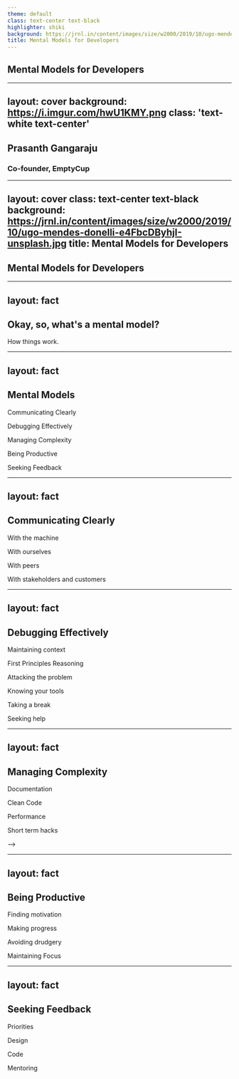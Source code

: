 ```yaml
---
theme: default
class: text-center text-black
highlighter: shiki
background: https://jrnl.in/content/images/size/w2000/2019/10/ugo-mendes-donelli-e4FbcDByhjI-unsplash.jpg
title: Mental Models for Developers
---
```


## Mental Models for Developers

<div class="abs-br m-6 flex gap-2">
  <a href="https://github.com/gprasanth92/mentalmodels.dev" target="_blank" alt="GitHub"
    class="text-xl icon-btn opacity-50 !border-none !hover:text-white">
    <carbon-logo-github />
  </a>
</div>

<!--

Hello, everyone,

Thank you so much for joining us today.

I'll quickly introduce myself and then give you an overview of how the talk is going to be like before we get started.

Alright,

-->

---
layout: cover
background: https://i.imgur.com/hwU1KMY.png
class: 'text-white text-center'
---


## Prasanth Gangaraju
### Co-founder, EmptyCup


<!--

So, I am Prasanth, I am problem solver and a frontend developer. I've been doing web development for more than 12 years.

I am also one of the co-founders of EmptyCup, a platform for interior design.

At EmptyCup we believe that a well-designed house, slowly shapes the life of the family living in it, in a hundred little ways over a decade.

We are on a mission to make good interior design accessible.

If that sounds like a problem you'd like to help solve, do reach out to us on LinkedIn or over email.

Now, coming back to this talk,
-->


---
layout: cover
class: text-center text-black
background: https://jrnl.in/content/images/size/w2000/2019/10/ugo-mendes-donelli-e4FbcDByhjI-unsplash.jpg
title: Mental Models for Developers
---

## Mental Models for Developers


<!--

Over the next 40 minutes,

We'll be going over a few mental models, understand why they are important, and how they help us write better code or solve problems effectively

I'm hoping this will be an interactive session, so feel free to share your comments or your own experiences on some of the topics we are going to discuss, and if you have any questions, you can put them in the chat, and we'll be taking them up at the end of the session.

Let's get started,

-->

---
layout: fact
---

## Okay, so, what's a mental model?

<v-click>
<p>How things work.</p>
</v-click>

<!--
To simply put,                ->

it's an understanding of how things work.

There are a lot of mental models in various domain of life, and right from our childhood we learn many of these directly or indirectly through our day to day experiences.

This talk is specifically about mental models that you help you with software development.

So, we'll go over the models, briefly talk about then and then discuss of a few of these in detail.

-->


---
layout: fact
---

## Mental Models

<v-clicks>

Communicating Clearly

Debugging Effectively

Managing Complexity

Being Productive

Seeking Feedback

</v-clicks>

<!--

Communication -- 7 minutes

Debugging -- 15 minutes

Managing Complexity -- 5 minutes

Being Productive -- 10 minutes

Seeking Feedback -- 5 minutes

These are only a few of the models that I've learnt personally over a decade of building things and solving problems.

-->

---
layout: fact
---

## Communicating Clearly

<v-click>

With the machine

With ourselves

With peers

With stakeholders and customers

</v-click>

<!--
As developers we need to communicate a lot. With the machine, ourselves, peers, stakeholders, and customers.

- With the machine
  - Being able to do that effectively in case of a computer means you need to have great deal familiarity with the programming language
  - And, having the ability to learn different languages quickly if required
  - Personally I believe that "jack of many, master of one" is a great approach when it comes to learning programming languages

  - Usually, it's helpful when you're porting a function or a library from a different language
  - Also, depending on your situation you might need to pick a different programming language that might be better suited
  
  - Being a javascript developer, when I was working on React Native I was able to work on a native plugin whose code base was in Swift and Java would not have been possible if I hadn't spent a lot of time fiddling with c# and java previously

- With ourselves
  - Self talk is definitely an important skill to have
  - Being able to articluate ideas effectively helps a lot with improving our own clarity
  - And clarity most of the times determines how well ideas get implemented
  - RubberDuckDebugging is a concept I find very helpful to maintain project context

- With peers
  - A friend once shared with me that your world is limited by your vocabulary.
  - Learning different concepts and abstractions helps you share context with others, which makes the discussions flow smoothly


- And with other stakeholders in the project and even customers that may not have a technical background
  - It's easier for you to understand their domain than for them to understand ours
  - Helps to understand the domain you are working on
  - A great excercise here is to connect with and talk to people outside of your circle -- designers, product managers, customers or people from other walks of life

Moving on
-->


---
layout: fact
---

## Debugging Effectively

<v-clicks>

Maintaining context

First Principles Reasoning

Attacking the problem

Knowing your tools

Taking a break

Seeking help

</v-clicks>

<!--
When it comes to debugging 

- Maintaining context to be extremely important
  - Keeping track of the problem, and your understanding of it, and there is no better way to do it than writing it all down, 
  - Especially since it gets difficult to manage all the complexity in the mind
  - Because you're not only asserting the problem exists, but also, most of the times,
  - Just by defining the problem clearly helps alot with finding the solution or understand the direction to pursue
  - Rubber Duck Debugging
    Insights are often found by simply describing the problem aloud. It surprisingly works a lot of times :)

- Reasoning
  - Approaches
    - Natural tendency, especially when you are early in your developer journey, is to use trial and error to fix problems
      - Change something and log system behaviour
    - It is still helpful when dealing with poorly documented or highly complex systems

    - First Principles Reasoning
      - What do we know about the system?
      - What is the exepected behaviour?
      - What is the actual behaviour?
      - Formulating and testing different hypothesis while making observations and reasoning
  - Validation
  - Understanding

- Trial and Error

- Tools
  - Logging
  - Debugger mastery
  - Rubber duck debugging
    - Not losing track of the direction of the problem solving

- Taking a break

- Seeking help
-->

---
layout: fact
---

## Managing Complexity 

<v-clicks>

Documentation

Clean Code

Performance

Short term hacks

</v-clicks>

<!--

Documentation

  - Nothing beats a great documentation when it comes to making a project or a library a easy to work with

  - Writing clear documentation means being able to simplifying concepts and communicating them clearly, and that requires a lot of effort

  - This is also why I love precis writing in English --
  - which is basicall summarizing a longer paragraph into a shorter one without leaving any critical detail out



Clean Code

  - This is the most important quality of a software developer, in my opinion
  - How many times have you personally encountered badly written code only to realize it was you that has written and even forgotten it?
    - I certainly did

  - Actually, code is read way more often than it is written

  - It should always be written in a readable manner
  - With all the code formatters and linters available, it's most certainly a crime to commit poorly written code

  - A well written piece of code conveys the clarity of the coder which directly translates to the stability of the system

- On performance
  - Writing efficient code is equally important
  - Saying I don't care about the time-complexity or readability of this piece of code is an
  - indication of lack of empathy for peers and the environment, And, I do say empathy to the environment because,
  - by writing compute efficient code, you have a direct impact on it
  - This is one of the first learnings I've learnt as soon as I started working in a team


Short term hacks

  - Most often, when you're working on adding features to an existing product, you find a dilemma:
    - A short quick hack vs a slight refactor 
    - The short hack


-->

-->

---
layout: fact
---

## Being Productive

<v-clicks>

Finding motivation

Making progress

Avoiding drudgery

Maintaining Focus

</v-clicks>

<!--

- Finding Motivation
  - Motivation can be many things
    - Creating something, getting things done, solving hard problems
  - But I find understanding the impact of my work helps me do it a lot better
    - Understanding what motivates you helps you stay connected with the problem

  - Opportunity to do great work is it's own reward, sometimes we've got to do grunt work 
  - Rewarding yourself, we're humans after all
    - Allocate time for exploring new things is a great motivator
    - We learn a lot of things and have fun automating some drudgery
      - How we've automated react native builds with Github actions

- Making progress
  - Breaking down work, tackling it part by part
  - Prioritizing progress over perfection, it's a trap to want to build the perfect product
  - Following the Pareto principle - you would look for and prioritize work which captures 80% value with 20% effort

- Refactoring proactively

- Maintaining Focus
  - Avoiding trips to the candyland
    - It takes discipline to stay focussed on what you need to solve
    - There are a lot of distractions when you are researching the solution space
    - Noting down these things and exploring them later helps alot to deal with staying focussed

  - Understanding Deep Work
    - How do you get into a Flow?
      - How do you do it consistently?
    - Fostering situations for it to happen
      - Removing attention sinks
        - Case of the refridgerator
        - Meetings
        - Adhoc issue reports
        - Support calls
-->

---
layout: fact
---

## Seeking Feedback

<v-clicks>

Priorities

Design

Code

Mentoring

</v-clicks>


<!--

Feedback is the greatest factor for improving anything, a product, design, or even ourselves. (5 min)

- Priorities
  - Having high level objectives avoids uncertainty and existential criseses
      - Stakeholders and customers might have a different intuition than you
    - Challenging your limits
      - Being ambitious, back it up with competency

- Design
  - Seeing how users use the product
    - Is it easy to use? Does it solve all the problems?
      - Nothing is a better motivator than hearing your someone love your work
    - Helps you develop empathy for the users
      - Writing efficient code
  - Being your own user
    - Does the design make sense?

- Code
  - Writing Tests
    - Is a great way to get instant feedback on the code you've written


  - Code Reviews
    - A fresh perspective to make sure we didn't miss anything
    - It's also a good way to stay up to date with changes happening in a pr
    - Reading old prs is definitely a good way to learn about the code base and understand why & how changes are being made.

  - Allocating time for tech debt/refactoring

- Mentoring
  - Getting feedback
    - Asking for advice / pointers
    - It's a gift, cherish it
      - Taking feedback impersonally
    - Being humble, everyone has somethiing to teach
  - Giving feedback
    - Paying it forward, being grateful to all the great support you've received

-->
